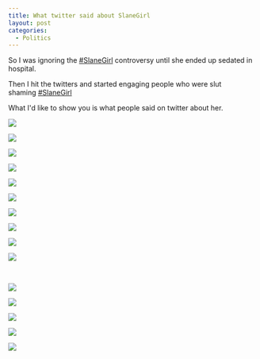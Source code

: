 ```yaml
---
title: What twitter said about SlaneGirl
layout: post
categories:
  - Politics
---
```

So I was ignoring the [#SlaneGirl][1] controversy until she ended up sedated in hospital.

Then I hit the twitters and started engaging people who were slut shaming [#SlaneGirl][1]

What I'd like to show you is what people said on twitter about her.

![][2]

![][3]

<!--more-->

![][4]

![][5]

![][6]

![][7]

![][8]

![][9]

![][10]

![][11]

&nbsp;

![][12]

![][13]

![][14]

![][15]

![][16]

 [1]: https://twitter.com/search?q=%23slanegirl&src=hash
 [2]: /assets/images/2013/08/354.png
 [3]: /assets/images/2013/08/381.png
 [4]: /assets/images/2013/08/123.png
 [5]: /assets/images/2013/08/883.png
 [6]: /assets/images/2013/08/728.png
 [7]: /assets/images/2013/08/148.png
 [8]: /assets/images/2013/08/752.png
 [9]: /assets/images/2013/08/146.png
 [10]: /assets/images/2013/08/164.png
 [11]: /assets/images/2013/08/330.png
 [12]: /assets/images/2013/08/520.png
 [13]: /assets/images/2013/08/480.png
 [14]: /assets/images/2013/08/458.png
 [15]: /assets/images/2013/08/757.png
 [16]: /assets/images/2013/08/744.png